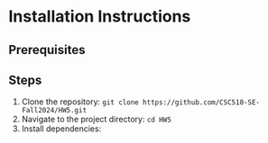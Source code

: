 # Installation Instructions

## Prerequisites

## Steps

1. Clone the repository: `git clone https://github.com/CSC510-SE-Fall2024/HW5.git`
2. Navigate to the project directory: `cd HW5`
3. Install dependencies:
